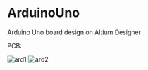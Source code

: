 # ArduinoUno
Arduino Uno board design on Altium Designer

PCB:

![ard1](https://user-images.githubusercontent.com/70705854/121049050-a7050a00-c7b7-11eb-862c-260ac23e6766.JPG)
![ard2](https://user-images.githubusercontent.com/70705854/121049067-aa989100-c7b7-11eb-882d-45562daf81a6.JPG)
